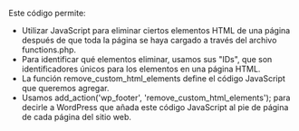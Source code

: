 Este código permite: 
 - Utilizar JavaScript para eliminar ciertos elementos HTML de una página después de que toda la página se haya cargado a través del archivo functions.php.
 - Para identificar qué elementos eliminar, usamos sus "IDs", que son identificadores únicos para los elementos en una página HTML.
 - La función remove_custom_html_elements define el código JavaScript que queremos agregar.
 - Usamos add_action('wp_footer', 'remove_custom_html_elements'); para decirle a WordPress que añada este código JavaScript al pie de página de cada página del sitio web.
